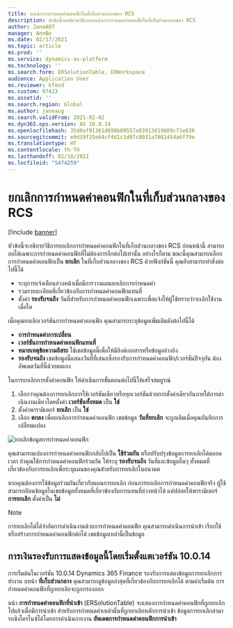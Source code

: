 ```yaml
---
title: ยกเลิกการกำหนดค่าคอนฟิกในที่เก็บส่วนกลางของ RCS
description: หัวข้อนี้จะอธิบายวิธีการยกเลิกการกำหนดค่าคอนฟิกในที่เก็บส่วนกลางของ RCS
author: JaneA07
manager: AnnBe
ms.date: 02/17/2021
ms.topic: article
ms.prod: ''
ms.service: dynamics-ax-platform
ms.technology: ''
ms.search.form: ERSolutionTable, ERWorkspace
audience: Application User
ms.reviewer: kfend
ms.custom: 97423
ms.assetid: ''
ms.search.region: Global
ms.author: janeaug
ms.search.validFrom: 2021-02-02
ms.dyn365.ops.version: AX 10.0.14
ms.openlocfilehash: 35d0af91161d898b09557a83913019609c71e836
ms.sourcegitcommit: e9d19f25e64cf4d1c1d07c8031a7081454a6f79e
ms.translationtype: HT
ms.contentlocale: th-TH
ms.lasthandoff: 02/18/2021
ms.locfileid: "5474259"
---
```

# <a name="discontinue-configurations-in-the-rcs-global-repository"></a>ยกเลิกการกำหนดค่าคอนฟิกในที่เก็บส่วนกลางของ RCS

[!include [banner](../includes/banner.md)]

หัวข้อนี้จะอธิบายวิธีการยกเลิกการกำหนดค่าคอนฟิกในที่เก็บส่วนกลางของ RCS ก่อนหน้านี้ สามารถลบได้เฉพาะการกำหนดค่าคอนฟิกที่ไม่ต้องการอีกต่อไปเท่านั้น อย่างไรก็ตาม ขณะนี้คุณสามารถเลือกการกำหนดค่าคอนฟิกเป็น **ยกเลิก** ในที่เก็บส่วนกลางของ RCS ด้วยฟังก์ชันนี้ คุณยังสามารถทำสิ่งต่อไปนี้ได้ 
 
 - ระบุการแจ้งเตือนล่วงหน้าเมื่อมีการวางแผนยกเลิกการกำหนดค่า
 - รวมรายละเอียดที่เกี่ยวข้องกับการกำหนดค่าคอนฟิกแทนที่
 - ตั้งค่า **รองรับจนถึง** วันที่สำหรับการกำหนดค่าคอนฟิกเฉพาะเพื่อแจ้งให้ผู้ใช้ทราบว่าจะเลิกใช้งานเมื่อใด

เมื่อคุณยกเลิกเวอร์ชันการกำหนดค่าคอนฟิก คุณสามารถระบุข้อมูลเพิ่มเติมดังต่อไปนี้ได้

  - **การกำหนดค่าการเปลี่ยน**
  - **เวอร์ชันการกำหนดค่าคอนฟิกแทนที่**
  - **หมายเหตุข้อความอิสระ** ใช้เขตข้อมูลนี้เพื่อให้มีลิงค์เอกสารหรือข้อมูลอ้างอิง
  - **รองรับจนถึง** เขตข้อมูลนี้แสดงวันที่ที่เสนอซึ่งรองรับการกำหนดค่าคอนฟิก/เวอร์ชันปัจจุบัน ต้องอัพเดตวันที่นี้ด้วยตนเอง
  
ในการยกเลิกการตั้งค่าคอนฟิก ให้ดําเนินการขั้นตอนต่อไปนี้ให้เสร็จสมบูรณ์ 

1. เลือกว่าคุณต้องการยกเลิกการใช้เวอร์ชันเดียวหรือทุกเวอร์ชันด้วยการตั้งค่าเดียวกันภายใต้การดําเนินงานเดียวโดยตั้งค่า **เวอร์ชันทั้งหมด** เป็น **ใช่** 
2. ตั้งค่าพารามิเตอร์ **ยกเลิก** เป็น **ใช่**
3. เลือก **ตกลง** เพื่อยกเลิกการกำหนดค่าคอนฟิก เขตข้อมูล **วันที่ยกเลิก** จะถูกเติมเมื่อคุณบันทึกการเปลี่ยนแปลง

![ยกเลิกข้อมูลการกำหนดค่าคอนฟิก](media/Discontinue-details-2.png)
  
คุณสามารถแปลงการกำหนดค่าคอนฟิกกลับไปเป็น **ใช้ร่วมกัน** หรือปรับปรุงข้อมูลการยกเลิกได้ตลอดเวลา ถ้าคุณใช้การกำหนดค่าคอนฟิกร่วมกัน ให้ระบุ **รองรับจนถึง** วันที่และข้อมูลอื่นๆ ทั้งหมดที่เกี่ยวข้องกับการยกเลิกเพื่อระบุแผนของคุณสำหรับการยกเลิกในอนาคต

หากคุณต้องการใช้ข้อมูลร่วมกันเกี่ยวกับแผนการยกเลิก ก่อนการยกเลิกการกำหนดค่าคอนฟิกจริง ผู้ใช้สามารถป้อนข้อมูลในเขตข้อมูลทั้งหมดที่เกี่ยวข้องกับการแทนที่ล่วงหน้าได้ แต่ปล่อยให้พารามิเตอร์ **การยกเลิก** ตั้งค่าเป็น **ไม่**

> [!NOTE]
> การยกเลิกไม่ได้จํากัดการดําเนินงานด้วยการกำหนดค่าคอนฟิก คุณสามารถดำเนินการนําเข้า เรียกใช้ หรือสร้างการกำหนดค่าคอนฟิกต่อได้ เขตข้อมูลเหล่านี้เป็นข้อมูล

## <a name="finance-supports-displaying-this-information-starting-in-version-10014"></a>การเงินรองรับการแสดงข้อมูลนี้โดยเริ่มตั้งแตเวอร์ชัน 10.0.14

การเริ่มต้นในเวอร์ชัน 10.0.14 Dynamics 365 Finance รองรับการแสดงข้อมูลการยกเลิกการทำงาน บหน้า **ที่เก็บส่วนกลาง** คุณสามารถดูข้อมูลล่าสุดที่เกี่ยวข้องกับการยกเลิกได้ ตามค่าเริ่มต้น การกำหนดค่าคอนฟิกที่ถูกยกเลิกจะถูกกรองออก
  
หน้า **การกำหนดค่าคอนฟิกที่นำเข้า** (ERSolutionTable) จะแสดงการกำหนดค่าคอนฟิกที่ถูกยกเลิกไปแล้วเมื่อมีการนําเข้า สำหรับการกำหนดค่าเหล่านั้นที่ถูกยกเลิกหลักการนำเข้า ข้อมูลการยกเลิกสามารถซิงโครไนซ์ได้โดยการดำเนินการงาน **อัพเดตการกำหนดค่าคอนฟิกการนําเข้า**


